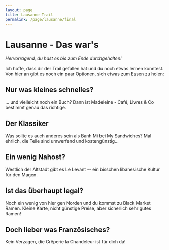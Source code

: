 ```yaml
---
layout: page
title: Lausanne Trail
permalink: /page/lausanne/final
---
```


# Lausanne - Das war's

_Hervorragend, du hast es bis zum Ende durchgehalten!_

Ich hoffe, dass dir der Trail gefallen hat und du noch etwas lernen konntest. Von hier an gibt es noch ein paar
Optionen, sich etwas zum Essen zu holen:

## Nur was kleines schnelles?

... und vielleicht noch ein Buch? Dann ist Madeleine - Café, Livres & Co bestimmt genau das richtige.

## Der Klassiker

Was sollte es auch anderes sein als Banh Mi bei My Sandwiches? Mal ehrlich, die Teile sind umwerfend und
kostengünstig...

## Ein wenig Nahost?

Westlich der Altstadt gibt es Le Levant -- ein bisschen libanesische Kultur für den Magen.

## Ist das überhaupt legal?

Noch ein wenig von hier gen Norden und du kommst zu Black Market Ramen. Kleine Karte, nicht günstige Preise, aber
sicherlich sehr gutes Ramen!

## Doch lieber was Französisches?

Kein Verzagen, die Crêperie la Chandeleur ist für dich da!
